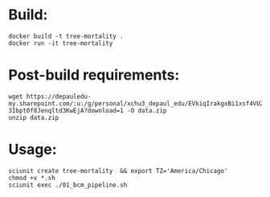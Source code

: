 # Build:
    docker build -t tree-mortality .
    docker run -it tree-mortality

# Post-build requirements:
    wget https://depauledu-my.sharepoint.com/:u:/g/personal/xchu3_depaul_edu/EVkiqIrakgxBi1xsf4VU2EAB-3Ibpt0f8Jenqltd3KwEjA?download=1 -O data.zip
    unzip data.zip


# Usage:
    sciunit create tree-mortality  && export TZ='America/Chicago'
    chmod +x *.sh
    sciunit exec ./01_bcm_pipeline.sh
